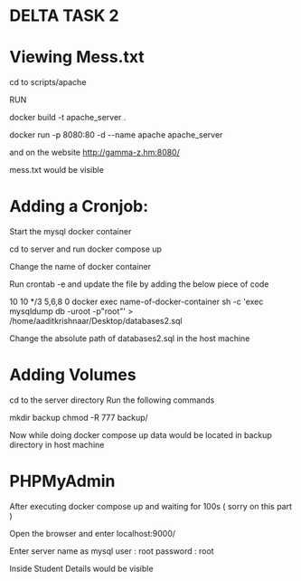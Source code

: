 # DELTA TASK 2

# Viewing Mess.txt

cd to scripts/apache

RUN

docker build -t apache_server .

docker run -p 8080:80 -d --name apache apache_server

and on the website http://gamma-z.hm:8080/

mess.txt would be visible
# Adding a Cronjob:

Start the mysql docker container 

cd to server and run docker compose up

Change the name of docker container

Run crontab -e and update the file by adding the below piece of code

10 10 */3 5,6,8 0 docker exec name-of-docker-container sh -c 'exec mysqldump db -uroot -p"root"' > /home/aaditkrishnaar/Desktop/databases2.sql

Change the absolute path of databases2.sql in the host machine



# Adding Volumes
  
cd to the server directory
Run the following commands

mkdir backup
chmod -R 777 backup/

Now while doing docker compose up data would be located in backup directory in host machine

# PHPMyAdmin

After executing docker compose up and waiting for 100s ( sorry on this part )

Open the browser and enter localhost:9000/

Enter server name as mysql
user : root
password : root 

Inside Student Details would be visible